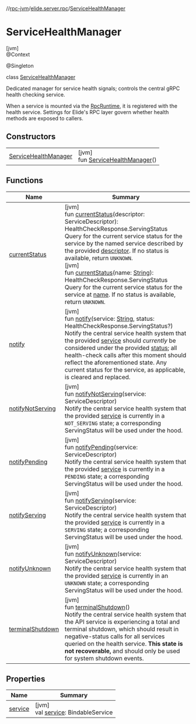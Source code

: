 //[rpc-jvm](../../../index.md)/[elide.server.rpc](../index.md)/[ServiceHealthManager](index.md)

# ServiceHealthManager

[jvm]\
@Context

@Singleton

class [ServiceHealthManager](index.md)

Dedicated manager for service health signals; controls the central gRPC health checking service.

When a service is mounted via the [RpcRuntime](../../../../../packages/rpc-jvm/elide.server.rpc/-rpc-runtime/index.md), it is registered with the health service. Settings for Elide's RPC layer govern whether health methods are exposed to callers.

## Constructors

| | |
|---|---|
| [ServiceHealthManager](-service-health-manager.md) | [jvm]<br>fun [ServiceHealthManager](-service-health-manager.md)() |

## Functions

| Name | Summary |
|---|---|
| [currentStatus](current-status.md) | [jvm]<br>fun [currentStatus](current-status.md)(descriptor: ServiceDescriptor): HealthCheckResponse.ServingStatus<br>Query for the current service status for the service by the named service described by the provided [descriptor](current-status.md). If no status is available, return `UNKNOWN`.<br>[jvm]<br>fun [currentStatus](current-status.md)(name: [String](https://kotlinlang.org/api/latest/jvm/stdlib/kotlin/-string/index.html)): HealthCheckResponse.ServingStatus<br>Query for the current service status for the service at [name](current-status.md). If no status is available, return `UNKNOWN`. |
| [notify](notify.md) | [jvm]<br>fun [notify](notify.md)(service: [String](https://kotlinlang.org/api/latest/jvm/stdlib/kotlin/-string/index.html), status: HealthCheckResponse.ServingStatus?)<br>Notify the central service health system that the provided [service](notify.md) should *currently* be considered under the provided [status](notify.md); all health-check calls after this moment should reflect the aforementioned state. Any current status for the service, as applicable, is cleared and replaced. |
| [notifyNotServing](notify-not-serving.md) | [jvm]<br>fun [notifyNotServing](notify-not-serving.md)(service: ServiceDescriptor)<br>Notify the central service health system that the provided [service](notify-not-serving.md) is currently in a `NOT_SERVING` state; a corresponding ServingStatus will be used under the hood. |
| [notifyPending](notify-pending.md) | [jvm]<br>fun [notifyPending](notify-pending.md)(service: ServiceDescriptor)<br>Notify the central service health system that the provided [service](notify-pending.md) is currently in a `PENDING` state; a corresponding ServingStatus will be used under the hood. |
| [notifyServing](notify-serving.md) | [jvm]<br>fun [notifyServing](notify-serving.md)(service: ServiceDescriptor)<br>Notify the central service health system that the provided [service](notify-serving.md) is currently in a `SERVING` state; a corresponding ServingStatus will be used under the hood. |
| [notifyUnknown](notify-unknown.md) | [jvm]<br>fun [notifyUnknown](notify-unknown.md)(service: ServiceDescriptor)<br>Notify the central service health system that the provided [service](notify-unknown.md) is currently in an `UNKNOWN` state; a corresponding ServingStatus will be used under the hood. |
| [terminalShutdown](terminal-shutdown.md) | [jvm]<br>fun [terminalShutdown](terminal-shutdown.md)()<br>Notify the central service health system that the API service is experiencing a total and terminal shutdown, which should result in negative-status calls for all services queried on the health service. **This state is not recoverable,** and should only be used for system shutdown events. |

## Properties

| Name | Summary |
|---|---|
| [service](service.md) | [jvm]<br>val [service](service.md): BindableService |
